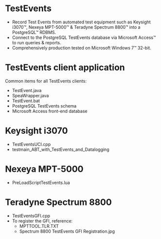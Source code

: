 # TestEvents
- Record Test Events from automated test equipment such as Keysight i3070™, Nexeya MPT-5000™ & Teradyne Spectrum 8800™ into a PostgreSQL™ RDBMS.
- Connect to the PostgreSQL TestEvents database via Microsoft Access™ to run queries & reports.
- Comprehensively production tested on Microsoft Windows 7™ 32-bit.

# TestEvents client application
Common items for all TestEvents clients:
- TestEvent.java
- SpeaWrapper.java
- TestEvent.bat
- PostgreSQL TestEvents schema
- Microsoft Access front-end database

# Keysight i3070
- TestEventsUCI.cpp
- testmain_ABT_with_TestEvents_and_Datalogging

# Nexeya MPT-5000
- PreLoadScriptTestEvents.lua

# Teradyne Spectrum 8800
- TestEventsGFI.cpp
- To register the GFI, reference:
  - MPTTOOL.TLR.TXT
  - Spectrum 8800 TestEvents GFI Registration.jpg
